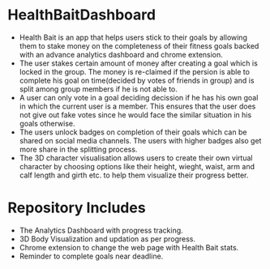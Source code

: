 # HealthBaitDashboard
- Health Bait is an app that helps users stick to their goals by allowing them to stake money on the completeness of their fitness goals backed with an advance analytics dashboard and chrome extension.
- The user stakes certain amount of money after creating a goal which is locked in the group. The money is re-claimed if the persion is able to complete his goal on time(decided by votes of friends in group) and is split among group members if he is not able to.
- A user can only vote in a goal deciding decission if he has his own goal in which the current user is a member. This ensures that the user does not give out fake votes since he would face the similar situation in his goals otherwise.
- The users unlock badges on completion of their goals which can be shared on social media channels. The users with higher badges also get more share in the splitting process.
- The 3D character visualisation allows users to create their own virtual character by choosing options like their height, wieght, waist, arm and calf length and girth etc. to help them visualize their progress better.

# Repository Includes
- The Analytics Dashboard with progress tracking.
- 3D Body Visualization and updation as per progress.
- Chrome extension to change the web page with Health Bait stats.
- Reminder to complete goals near deadline.


